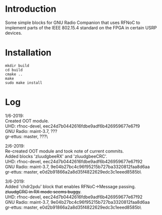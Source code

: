 # Introduction
Some simple blocks for GNU Radio Companion that uses RFNoC to implement parts of
the IEEE 802.15.4 standard on the FPGA in certain USRP devices.

# Installation
```
mkdir build
cd build
cmake ..
make
sudo make install
```

# Log
1/6-2019:\
Created OOT module.\
UHD: rfnoc-devel, eec24d7b0442616fdbe9adf6b426959677e67f9\
GNU Radio: maint-3.7, ???\
gr-ettus: master, ???\

2/6-2019:\
Re-created OOT module and took note of current commits.\
Added blocks 'zluudgbeeRX' and 'zluudgbeeCRC'.\
UHD: rfnoc-devel,     eec24d7b0442616fdbe9adf6b426959677e67f92\
GNU Radio: maint-3.7, 9e04b27bc4c96f95215b727ba3320812faa8d6aa\
gr-ettus: master,     e0d2b91866a2a8d35f4822629edc3c1eeed8585b\

3/6-2019:\
Added 'chdr2pdu' block that enables RFNoC-\>Message passing.\
~~zluudgCRC in RX mode seems buggy~~.\
UHD: rfnoc-devel,     eec24d7b0442616fdbe9adf6b426959677e67f92\
GNU Radio: maint-3.7, 9e04b27bc4c96f95215b727ba3320812faa8d6aa\
gr-ettus: master,     e0d2b91866a2a8d35f4822629edc3c1eeed8585b\
